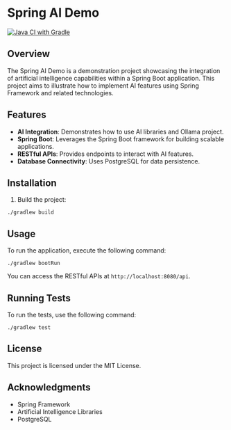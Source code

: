 # Spring AI Demo

[![Java CI with Gradle](https://github.com/vitdo82/demoai/actions/workflows/gradle.yml/badge.svg)](https://github.com/vitdo82/demoai/actions/workflows/gradle.yml)

## Overview

The Spring AI Demo is a demonstration project showcasing the integration of artificial intelligence capabilities within a Spring Boot application. 
This project aims to illustrate how to implement AI features using Spring Framework and related technologies.

## Features

- **AI Integration**: Demonstrates how to use AI libraries and Ollama project.
- **Spring Boot**: Leverages the Spring Boot framework for building scalable applications.
- **RESTful APIs**: Provides endpoints to interact with AI features.
- **Database Connectivity**: Uses PostgreSQL for data persistence.

## Installation

1. Build the project:
```shell
./gradlew build
```

## Usage

To run the application, execute the following command:
```shell
./gradlew bootRun
```

You can access the RESTful APIs at `http://localhost:8080/api`.

## Running Tests

To run the tests, use the following command:
```shell
./gradlew test
```

## License

This project is licensed under the MIT License.

## Acknowledgments

- Spring Framework
- Artificial Intelligence Libraries
- PostgreSQL
